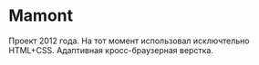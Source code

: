 # Mamont
Проект 2012 года.
На тот момент использовал исключтельно HTML+CSS. Адаптивная кросс-браузерная верстка.

